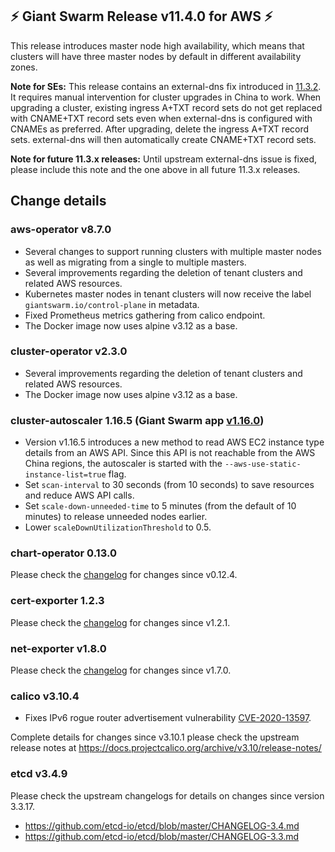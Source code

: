 ## :zap: Giant Swarm Release v11.4.0 for AWS :zap:

This release introduces master node high availability, which means that clusters will have three master nodes by default in different availability zones.

**Note for SEs:** This release contains an external-dns fix introduced in [11.3.2](https://github.com/giantswarm/releases/blob/master/aws/v11.3.2/release-notes.md). It requires manual intervention for cluster upgrades in China to work. When upgrading a cluster, existing ingress A+TXT record sets do not get replaced with CNAME+TXT record sets even when external-dns is configured with CNAMEs as preferred. After upgrading, delete the ingress A+TXT record sets. external-dns will then automatically create CNAME+TXT record sets.

**Note for future 11.3.x releases:** Until upstream external-dns issue is fixed, please include this note and the one above in all future 11.3.x releases.

## Change details

### aws-operator v8.7.0

- Several changes to support running clusters with multiple master nodes as well as migrating from a single to multiple masters.
- Several improvements regarding the deletion of tenant clusters and related AWS resources.
- Kubernetes master nodes in tenant clusters will now receive the label `giantswarm.io/control-plane` in metadata.
- Fixed Prometheus metrics gathering from calico endpoint.
- The Docker image now uses alpine v3.12 as a base.

### cluster-operator v2.3.0

- Several improvements regarding the deletion of tenant clusters and related AWS resources.
- The Docker image now uses alpine v3.12 as a base.

### cluster-autoscaler 1.16.5 (Giant Swarm app [v1.16.0](https://github.com/giantswarm/cluster-autoscaler-app/blob/master/CHANGELOG.md))

- Version v1.16.5 introduces a new method to read AWS EC2 instance type details from an AWS API. Since this API is not reachable from the AWS China regions, the autoscaler is started with the `--aws-use-static-instance-list=true` flag.
- Set `scan-interval` to 30 seconds (from 10 seconds) to save resources and reduce AWS API calls.
- Set `scale-down-unneeded-time` to 5 minutes (from the default of 10 minutes) to release unneeded nodes earlier.
- Lower `scaleDownUtilizationThreshold` to 0.5.

### chart-operator 0.13.0

Please check the [changelog](https://github.com/giantswarm/chart-operator/blob/master/CHANGELOG.md) for changes since v0.12.4.

### cert-exporter 1.2.3

Please check the [changelog](https://github.com/giantswarm/cert-exporter/blob/master/CHANGELOG.md) for changes since v1.2.1.

### net-exporter v1.8.0

Please check the [changelog](https://github.com/giantswarm/net-exporter/blob/master/CHANGELOG.md) for changes since v1.7.0.

### calico v3.10.4

- Fixes IPv6 rogue router advertisement vulnerability [CVE-2020-13597](https://cve.mitre.org/cgi-bin/cvename.cgi?name=CVE-2020-13597).

Complete details for changes since v3.10.1 please check the upstream release notes at https://docs.projectcalico.org/archive/v3.10/release-notes/

### etcd v3.4.9

Please check the upstream changelogs for details on changes since version 3.3.17.

- https://github.com/etcd-io/etcd/blob/master/CHANGELOG-3.4.md
- https://github.com/etcd-io/etcd/blob/master/CHANGELOG-3.3.md
